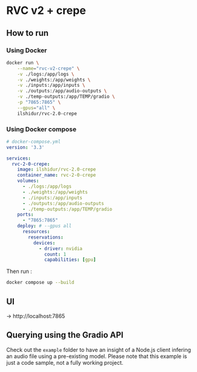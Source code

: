 # RVC v2 + crepe

## How to run

### Using Docker

```bash
docker run \
    --name="rvc-v2-crepe" \
    -v ./logs:/app/logs \
    -v ./weights:/app/weights \
    -v ./inputs:/app/inputs \
    -v ./outputs:/app/audio-outputs \
    -v ./temp-outputs:/app/TEMP/gradio \
    -p "7865:7865" \
    --gpus="all" \
    ilshidur/rvc-2.0-crepe
```

### Using Docker compose

```yml
# docker-compose.yml
version: '3.3'

services:
  rvc-2-0-crepe:
    image: ilshidur/rvc-2.0-crepe
    container_name: rvc-2-0-crepe
    volumes:
      - ./logs:/app/logs
      - ./weights:/app/weights
      - ./inputs:/app/inputs
      - ./outputs:/app/audio-outputs
      - ./temp-outputs:/app/TEMP/gradio
    ports:
      - "7865:7865"
    deploy: # --gpus all
      resources:
        reservations:
          devices:
            - driver: nvidia
              count: 1
              capabilities: [gpu]

```

Then run :

```bash
docker compose up --build
```

## UI

-> http://localhost:7865

## Querying using the Gradio API

Check out the `example` folder to have an insight of a Node.js client infering an audio file using a pre-existing model.
Please note that this example is just a code sample, not a fully working project.
